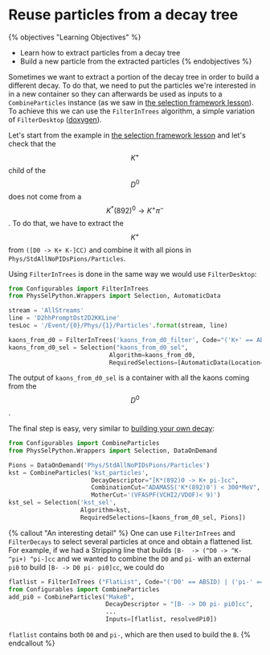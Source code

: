 # Reuse particles from a decay tree

{% objectives "Learning Objectives" %}
* Learn how to extract particles from a decay tree
* Build a new particle from the extracted particles
{% endobjectives %}

Sometimes we want to extract a portion of the decay tree in order to build a different decay.
To do that, we need to put the particles we're interested in in a new container so they can afterwards be used as inputs to a `CombineParticles` instance (as we saw in [the selection framework lesson](/second-analysis-steps/building-decays-part-0.md)).
To achieve this we can use the `FilterInTrees` algorithm, a simple variation of `FilterDesktop` ([doxygen](https://lhcb-release-area.web.cern.ch/LHCb-release-area/DOC/hlt/latest_doxygen/de/d8e/class_filter_in_trees.html)).

Let's start from the example in [the selection framework lesson](/second-analysis-steps/building-decays-part0.md) and let's check that the $$K^+$$ child of the $$D^0$$ does not come from a $$K^{*}(892)^{0} \to K^{+}\pi^{-}$$.
To do that, we have to extract the $$K^+$$ from `([D0 -> K+ K-]CC)` and combine it with all pions in `Phys/StdAllNoPIDsPions/Particles`.

Using `FilterInTrees` is done in the same way we would use `FilterDesktop`:

```python
from Configurables import FilterInTrees
from PhysSelPython.Wrappers import Selection, AutomaticData

stream = 'AllStreams'
line = 'D2hhPromptDst2D2KKLine'
tesLoc = '/Event/{0}/Phys/{1}/Particles'.format(stream, line)

kaons_from_d0 = FilterInTrees('kaons_from_d0_filter', Code="('K+' == ABSID)")
kaons_from_d0_sel = Selection("kaons_from_d0_sel",
                            Algorithm=kaons_from_d0,
                            RequiredSelections=[AutomaticData(Location=tesLoc)])
```

The output of `kaons_from_d0_sel` is a container with all the kaons coming from the $$D^0$$.

The final step is easy, very similar to [building your own decay](/second-analysis-steps/building-decays-part0.md):

```python
from Configurables import CombineParticles
from PhysSelPython.Wrappers import Selection, DataOnDemand

Pions = DataOnDemand('Phys/StdAllNoPIDsPions/Particles')
kst = CombineParticles('kst_particles',
                       DecayDescriptor="[K*(892)0 -> K+ pi-]cc",
                       CombinationCut="ADAMASS('K*(892)0') < 300*MeV",
                       MotherCut='(VFASPF(VCHI2/VDOF)< 9)')
kst_sel = Selection('kst_sel',
                    Algorithm=kst,
                    RequiredSelections=[kaons_from_d0_sel, Pions])
```


{% callout "An interesting detail" %}
One can use `FilterInTrees` and `FilterDecays` to select several particles at
once and obtain a flattened list.
For example, if we had a Stripping line that builds `[B-  -> (^D0 -> ^K- ^pi+) ^pi-]cc` and we wanted to combine the `D0` and `pi-` with an external `pi0` to build `[B- -> D0 pi- pi0]cc`, we could do
```python
flatlist = FilterInTrees ("FlatList", Code="('D0' == ABSID) | ('pi-' == ABSID)")
from Configurables import CombineParticles
add_pi0 = CombineParticles("MakeB",
                           DecayDescriptor = "[B- -> D0 pi- pi0]cc",
                           ...
                           Inputs=[flatlist, resolvedPi0])
```
`flatlist` contains both `D0` and `pi-`, which are then used to build the `B`.
{% endcallout %}
